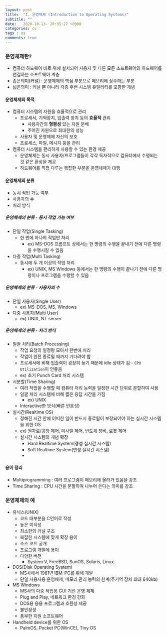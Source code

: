 ```yaml
---
layout: post
title:  "1. 운영체제 (Introduction to Operating Systems)"
subtitle: ""
date:   2020-10-13- 20:35:27 +0900
categories: cs
tags : os
comments: true
---
```


### 운영체제란?
 - 컴퓨터 하드웨어 바로 위에 설치되어 사용자 및 다른 모든 소프트웨어와 하드웨어를 연결하는 소프트웨어 계층
 - 좁은의미(커널) : 운영체제의 핵심 부분으로 메모리에 상주하는 부분
 - 넓은의미 : 커널 뿐 아니라 각종 주변 시스템 유틸리티를 포함한 개념
  
#### 운영체제의 목적
 - 컴퓨터 시스템의 자원을 효율적으로 관리
   - 프로세서, 기억장치, 입출력 장치 등의 **효율적** 관리
     - 사용자간의 **형평성** 있는 자원 분배
     - 주어진 자원으로 최대한의 성능
   - 사용자 및 운영체제 자신의 보호
   - 프로세스, 파일, 메시지 등을 관리
 - 컴퓨터 시스템을 편리하게 사용할 수 있는 환경 제공
   - 운영체제는 동시 사용자/프로그램들이 각각 독자적으로 컴퓨터에서 수행되는 것 같은 환상을 제공
   - 하드웨어를 직접 다루는 복잡한 부분을 운영체제가 대행


#### 운영체제의 분류
 - 동시 작업 가능 여부
 - 사용자의 수
 - 처리 방식

##### 운영체제의 분류 - 동시 작업 가능 여부
 - 단일 작업(Single Tasking)
   - 한 번에 하나의 작업만 처리
     - ex) MS-DOS 프롬프트 상에서는 한 명령의 수행을 끝내기 전에 다른 명령을 수행시킬 수 없음
 - 다중 작업(Multi Tasking)
   - 동시에 두 개 이상의 작업 처리
     - ex) UNIX, MS Windows 등에서는 한 명령의 수행이 끝나기 전에 다른 명령이나 프로그램을 수행할 수 있음

##### 운영체제의 분류 - 사용자의 수
 - 단일 사용자(Single User)
   - ex) MS-DOS, MS, Windows
 - 다중 사용자(Multi User)
   - ex) UNIX, NT server

##### 운영체제의 분류 - 처리 방식
 - 일괄 처리(Batch Processing)
   - 작업 요청의 일정량 모아서 한번에 처리
   - 작업이 완전 종료될 때까지 기다려야 함
   - 프로세서에 비해 입출력이 굉장히 늦기 때문에 idle 상태가 김 - `CPU Utilization`이 안좋음
   - ex) 초기 Punch Card 처리 시스템
 - 시분할(Time Sharing)
   - 여러 작업을 수행할 때 컴퓨터 처리 능력을 일정한 시간 단위로 분할하여 사용
   - 일괄 처리 시스템에 비해 짧은 응답 시간을 가짐
     - ex) UNIX
   - Interactive한 방식(빠른 반응성)
 - 실시간(Realtime OS)
   - 정해진 시간 안에 어떠한 일이 반드시 종료됨이 보장되어야 하는 실시간 시스템을 위한 OS
   - ex) 원자로/공장 제어, 미사일 제어, 반도체 장비, 로봇 제어
   - 실시간 시스템의 개념 확장
     - Hard Realtime System(경성 실시간 시스템)
     - Soft Realtime System(연성 실시간 시스템)
     - 

#### 용어 정리
 - Multiprogramming : 여러 프로그램이 메모리에 올라가 있음을 강조
 - Time Sharing : CPU 시간을 분할하여 나누어 쓴다는 의미를 강조



### 운영체제의 예
 - 유닉스(UNIX)
   - 코드 대부분을 C언어로 작성
   - 높은 이식성
   - 최소한의 커널 구조
   - 복잡한 시스템에 맞게 확장 용이
   - 소스 코드 공개
   - 프로그램 개발에 용이
   - 다양한 버전
     - System V, FreeBSD, SunOS, Solaris, Linux
 - DOS(Disk Operating System)
   - MS사에서 1981년 IBM-PC를 위해 개발
   - 단일 사용자용 운영체제, 메모리 관리 능력의 한계(주기억 장치 최대 640kb)
 - MS Windows
   - MS사의 다중 작업용 GUI 기반 운영 체제
   - Plug and Play, 네트워크 환경 강화
   - DOS용 응용 프로그램과 호환성 제공
   - 불안정성
   - 풍부한 지원 소프트웨어
 - Handheld device를 위한 OS
   - PalmOS, Pocket PC(WinCE), Tiny OS

